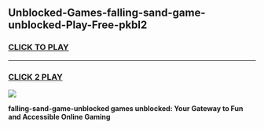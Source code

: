
## Unblocked-Games-falling-sand-game-unblocked-Play-Free-pkbl2
<h3>
<a href="https://premium76.site?title=falling-sand-game-unblocked&ref=21A">CLICK TO PLAY</a></h3>
<hr>

<h3>
<a href="https://premium76.site?title=falling-sand-game-unblocked&ref=21A">CLICK 2 PLAY</a>
  
</h3>

<a href="https://premium76.site?title=falling-sand-game-unblocked&ref=21A"><img src="https://clearcache.store/games.png"></a>


**falling-sand-game-unblocked games unblocked: Your Gateway to Fun and Accessible Online Gaming**
